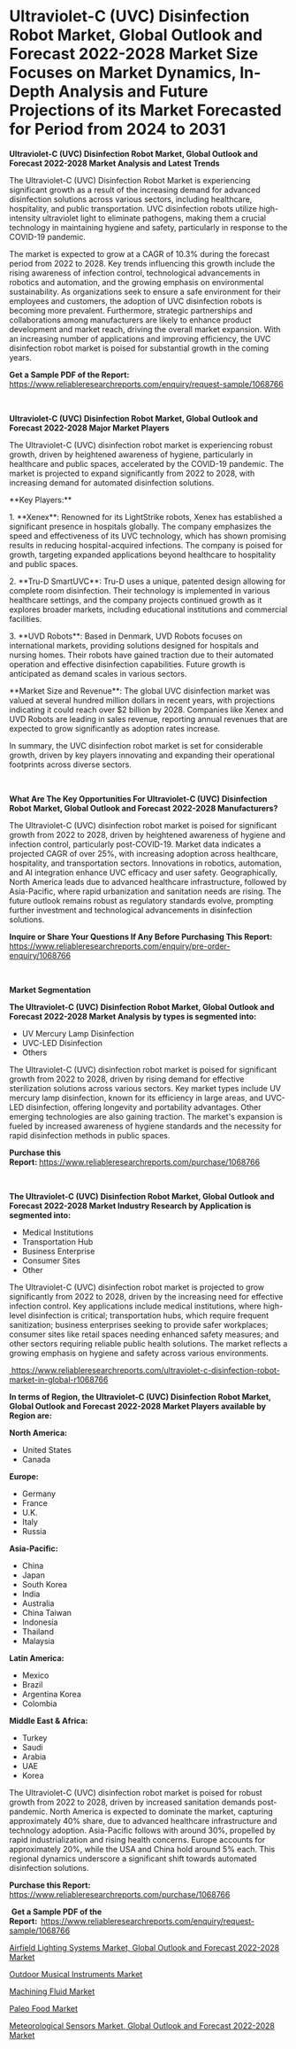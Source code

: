 <p><h1>Ultraviolet-C (UVC) Disinfection Robot Market, Global Outlook and Forecast 2022-2028 Market Size Focuses on Market Dynamics, In-Depth Analysis and Future Projections of its Market Forecasted for Period from 2024 to 2031</h1></p><p><strong>Ultraviolet-C (UVC) Disinfection Robot Market, Global Outlook and Forecast 2022-2028 Market Analysis and Latest Trends</strong></p>
<p><p>The Ultraviolet-C (UVC) Disinfection Robot Market is experiencing significant growth as a result of the increasing demand for advanced disinfection solutions across various sectors, including healthcare, hospitality, and public transportation. UVC disinfection robots utilize high-intensity ultraviolet light to eliminate pathogens, making them a crucial technology in maintaining hygiene and safety, particularly in response to the COVID-19 pandemic. </p><p>The market is expected to grow at a CAGR of 10.3% during the forecast period from 2022 to 2028. Key trends influencing this growth include the rising awareness of infection control, technological advancements in robotics and automation, and the growing emphasis on environmental sustainability. As organizations seek to ensure a safe environment for their employees and customers, the adoption of UVC disinfection robots is becoming more prevalent. Furthermore, strategic partnerships and collaborations among manufacturers are likely to enhance product development and market reach, driving the overall market expansion. With an increasing number of applications and improving efficiency, the UVC disinfection robot market is poised for substantial growth in the coming years.</p></p>
<p><strong>Get a Sample PDF of the Report:&nbsp;</strong> <a href="https://www.reliableresearchreports.com/enquiry/request-sample/1068766?utm_campaign=38&utm_medium=2&utm_source=Github&utm_content=ia&utm_term=04122024&utm_id=ultraviolet-c-uvc-disinfection-robot-market-global-outlook-and-forecast-2022-2028">https://www.reliableresearchreports.com/enquiry/request-sample/1068766</a></p>
<p>&nbsp;</p>
<p><strong>Ultraviolet-C (UVC) Disinfection Robot Market, Global Outlook and Forecast 2022-2028 Major Market Players</strong></p>
<p><p>The Ultraviolet-C (UVC) disinfection robot market is experiencing robust growth, driven by heightened awareness of hygiene, particularly in healthcare and public spaces, accelerated by the COVID-19 pandemic. The market is projected to expand significantly from 2022 to 2028, with increasing demand for automated disinfection solutions.</p><p>**Key Players:**</p><p>1. **Xenex**: Renowned for its LightStrike robots, Xenex has established a significant presence in hospitals globally. The company emphasizes the speed and effectiveness of its UVC technology, which has shown promising results in reducing hospital-acquired infections. The company is poised for growth, targeting expanded applications beyond healthcare to hospitality and public spaces.</p><p>2. **Tru-D SmartUVC**: Tru-D uses a unique, patented design allowing for complete room disinfection. Their technology is implemented in various healthcare settings, and the company projects continued growth as it explores broader markets, including educational institutions and commercial facilities.</p><p>3. **UVD Robots**: Based in Denmark, UVD Robots focuses on international markets, providing solutions designed for hospitals and nursing homes. Their robots have gained traction due to their automated operation and effective disinfection capabilities. Future growth is anticipated as demand scales in various sectors.</p><p>**Market Size and Revenue**: The global UVC disinfection market was valued at several hundred million dollars in recent years, with projections indicating it could reach over $2 billion by 2028. Companies like Xenex and UVD Robots are leading in sales revenue, reporting annual revenues that are expected to grow significantly as adoption rates increase.</p><p>In summary, the UVC disinfection robot market is set for considerable growth, driven by key players innovating and expanding their operational footprints across diverse sectors.</p></p>
<p>&nbsp;</p>
<p><strong>What Are The Key Opportunities For Ultraviolet-C (UVC) Disinfection Robot Market, Global Outlook and Forecast 2022-2028 Manufacturers?</strong></p>
<p><p>The Ultraviolet-C (UVC) disinfection robot market is poised for significant growth from 2022 to 2028, driven by heightened awareness of hygiene and infection control, particularly post-COVID-19. Market data indicates a projected CAGR of over 25%, with increasing adoption across healthcare, hospitality, and transportation sectors. Innovations in robotics, automation, and AI integration enhance UVC efficacy and user safety. Geographically, North America leads due to advanced healthcare infrastructure, followed by Asia-Pacific, where rapid urbanization and sanitation needs are rising. The future outlook remains robust as regulatory standards evolve, prompting further investment and technological advancements in disinfection solutions.</p></p>
<p><strong>Inquire or Share Your Questions If Any Before Purchasing This Report:</strong> <a href="https://www.reliableresearchreports.com/enquiry/pre-order-enquiry/1068766?utm_campaign=38&utm_medium=2&utm_source=Github&utm_content=ia&utm_term=04122024&utm_id=ultraviolet-c-uvc-disinfection-robot-market-global-outlook-and-forecast-2022-2028">https://www.reliableresearchreports.com/enquiry/pre-order-enquiry/1068766</a></p>
<p>&nbsp;</p>
<p><strong>Market Segmentation</strong></p>
<p><strong>The Ultraviolet-C (UVC) Disinfection Robot Market, Global Outlook and Forecast 2022-2028 Market Analysis by types is segmented into:</strong></p>
<p><ul><li>UV Mercury Lamp Disinfection</li><li>UVC-LED Disinfection</li><li>Others</li></ul></p>
<p><p>The Ultraviolet-C (UVC) disinfection robot market is poised for significant growth from 2022 to 2028, driven by rising demand for effective sterilization solutions across various sectors. Key market types include UV mercury lamp disinfection, known for its efficiency in large areas, and UVC-LED disinfection, offering longevity and portability advantages. Other emerging technologies are also gaining traction. The market's expansion is fueled by increased awareness of hygiene standards and the necessity for rapid disinfection methods in public spaces.</p></p>
<p><strong>Purchase this Report:&nbsp;</strong><a href="https://www.reliableresearchreports.com/purchase/1068766?utm_campaign=38&utm_medium=2&utm_source=Github&utm_content=ia&utm_term=04122024&utm_id=ultraviolet-c-uvc-disinfection-robot-market-global-outlook-and-forecast-2022-2028">https://www.reliableresearchreports.com/purchase/1068766</a></p>
<p>&nbsp;</p>
<p><strong>The Ultraviolet-C (UVC) Disinfection Robot Market, Global Outlook and Forecast 2022-2028 Market Industry Research by Application is segmented into:</strong></p>
<p><ul><li>Medical Institutions</li><li>Transportation Hub</li><li>Business Enterprise</li><li>Consumer Sites</li><li>Other</li></ul></p>
<p><p>The Ultraviolet-C (UVC) disinfection robot market is projected to grow significantly from 2022 to 2028, driven by the increasing need for effective infection control. Key applications include medical institutions, where high-level disinfection is critical; transportation hubs, which require frequent sanitization; business enterprises seeking to provide safer workplaces; consumer sites like retail spaces needing enhanced safety measures; and other sectors requiring reliable public health solutions. The market reflects a growing emphasis on hygiene and safety across various environments.</p></p>
<p><a href="https://www.reliableresearchreports.com/ultraviolet-c-disinfection-robot-market-in-global-r1068766?utm_campaign=38&utm_medium=2&utm_source=Github&utm_content=ia&utm_term=04122024&utm_id=ultraviolet-c-uvc-disinfection-robot-market-global-outlook-and-forecast-2022-2028">&nbsp;https://www.reliableresearchreports.com/ultraviolet-c-disinfection-robot-market-in-global-r1068766</a></p>
<p><strong>In terms of Region, the Ultraviolet-C (UVC) Disinfection Robot Market, Global Outlook and Forecast 2022-2028 Market Players available by Region are:</strong></p>
<p>
    <p> <strong> North America: </strong>
        <ul>
            <li>United States</li>
            <li>Canada</li>
        </ul>
        </p> 
    <p> <strong> Europe: </strong>
        <ul>
            <li>Germany</li>
            <li>France</li>
            <li>U.K.</li>
            <li>Italy</li>
            <li>Russia</li>
        </ul>
        </p> 
    <p> <strong> Asia-Pacific: </strong>
        <ul>
            <li>China</li>
            <li>Japan</li>
            <li>South Korea</li>
            <li>India</li>
            <li>Australia</li>
            <li>China Taiwan</li>
            <li>Indonesia</li>
            <li>Thailand</li>
            <li>Malaysia</li>
        </ul>
        </p> 
    <p> <strong> Latin America: </strong>
        <ul>
            <li>Mexico</li>
            <li>Brazil</li>
            <li>Argentina Korea</li>
            <li>Colombia</li>
        </ul>
        </p> 
    <p> <strong> Middle East & Africa: </strong>
        <ul>
            <li>Turkey</li>
            <li>Saudi</li>
            <li>Arabia</li>
            <li>UAE</li>
            <li>Korea</li>
        </ul>
    </p>
    </p>
<p><p>The Ultraviolet-C (UVC) disinfection robot market is poised for robust growth from 2022 to 2028, driven by increased sanitation demands post-pandemic. North America is expected to dominate the market, capturing approximately 40% share, due to advanced healthcare infrastructure and technology adoption. Asia-Pacific follows with around 30%, propelled by rapid industrialization and rising health concerns. Europe accounts for approximately 20%, while the USA and China hold around 5% each. This regional dynamics underscore a significant shift towards automated disinfection solutions.</p></p>
<p><strong>Purchase this Report: </strong><a href="https://www.reliableresearchreports.com/purchase/1068766?utm_campaign=38&utm_medium=2&utm_source=Github&utm_content=ia&utm_term=04122024&utm_id=ultraviolet-c-uvc-disinfection-robot-market-global-outlook-and-forecast-2022-2028">https://www.reliableresearchreports.com/purchase/1068766</a></p>
<p>&nbsp;<strong>Get a Sample PDF of the Report:&nbsp;&nbsp;</strong><a href="https://www.reliableresearchreports.com/enquiry/request-sample/1068766?utm_campaign=38&utm_medium=2&utm_source=Github&utm_content=ia&utm_term=04122024&utm_id=ultraviolet-c-uvc-disinfection-robot-market-global-outlook-and-forecast-2022-2028">https://www.reliableresearchreports.com/enquiry/request-sample/1068766</a></p>
<p><strong></strong></p>
<p><p><a href="https://github.com/luisem4tmccuan/Market-Research-Report-List-1/blob/main/airfield-lighting-systems-market-global-outlook-and-forecast-2022-2028-market.md?utm_campaign=38&utm_medium=2&utm_source=Github&utm_content=ia&utm_term=04122024&utm_id=ultraviolet-c-uvc-disinfection-robot-market-global-outlook-and-forecast-2022-2028">Airfield Lighting Systems Market, Global Outlook and Forecast 2022-2028 Market</a></p><p><a href="https://issuu.com/reportprime-2/docs/outdoor-musical-instruments-market-size-2030.pptx?utm_campaign=38&utm_medium=2&utm_source=Github&utm_content=ia&utm_term=04122024&utm_id=ultraviolet-c-uvc-disinfection-robot-market-global-outlook-and-forecast-2022-2028">Outdoor Musical Instruments Market</a></p><p><a href="https://www.linkedin.com/pulse/emerging-technologies-reshaping-machining-fluid-market-impact-nmuse?utm_campaign=38&utm_medium=2&utm_source=Github&utm_content=ia&utm_term=04122024&utm_id=ultraviolet-c-uvc-disinfection-robot-market-global-outlook-and-forecast-2022-2028">Machining Fluid Market</a></p><p><a href="https://www.linkedin.com/pulse/growth-projections-paleo-food-market-comprehensive-analysis-wzcre?utm_campaign=38&utm_medium=2&utm_source=Github&utm_content=ia&utm_term=04122024&utm_id=ultraviolet-c-uvc-disinfection-robot-market-global-outlook-and-forecast-2022-2028">Paleo Food Market</a></p><p><a href="https://github.com/DianaWilson796/Market-Research-Report-List-1/blob/main/meteorological-sensors-market-global-outlook-and-forecast-2022-2028-market.md?utm_campaign=38&utm_medium=2&utm_source=Github&utm_content=ia&utm_term=04122024&utm_id=ultraviolet-c-uvc-disinfection-robot-market-global-outlook-and-forecast-2022-2028">Meteorological Sensors Market, Global Outlook and Forecast 2022-2028 Market</a></p></p>